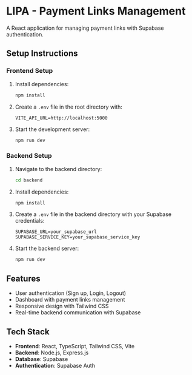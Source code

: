 # LIPA - Payment Links Management

A React application for managing payment links with Supabase authentication.

## Setup Instructions

### Frontend Setup
1. Install dependencies:
   ```bash
   npm install
   ```

2. Create a `.env` file in the root directory with:
   ```
   VITE_API_URL=http://localhost:5000
   ```

3. Start the development server:
   ```bash
   npm run dev
   ```

### Backend Setup
1. Navigate to the backend directory:
   ```bash
   cd backend
   ```

2. Install dependencies:
   ```bash
   npm install
   ```

3. Create a `.env` file in the backend directory with your Supabase credentials:
   ```
   SUPABASE_URL=your_supabase_url
   SUPABASE_SERVICE_KEY=your_supabase_service_key
   ```

4. Start the backend server:
   ```bash
   npm run dev
   ```

## Features

- User authentication (Sign up, Login, Logout)
- Dashboard with payment links management
- Responsive design with Tailwind CSS
- Real-time backend communication with Supabase

## Tech Stack

- **Frontend**: React, TypeScript, Tailwind CSS, Vite
- **Backend**: Node.js, Express.js
- **Database**: Supabase
- **Authentication**: Supabase Auth

